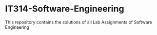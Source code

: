 # IT314-Software-Engineering
This repository contains the solutions of all Lab Assignments of Software Engineering
